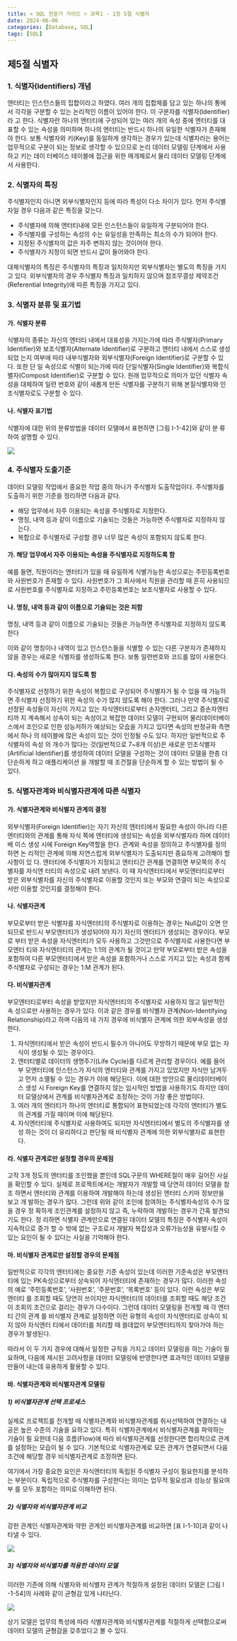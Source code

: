 ```yaml
---
title: < SQL 전문가 가이드 > 과목1 - 1장 5절 식별자
date: 2024-06-06
categories: [Database, SQL]
tags: [SQL]
---
```


## 제5절 식별자

### 1. 식별자(Identifiers) 개념

엔터티는 인스턴스들의 집합이라고 하였다. 여러 개의 집합체를 담고 있는 하나의 통에 서 각각을 구분할 수 있는 논리적인 이름이 있어야 한다. 이 구분자를 식별자(Identifier)라 고 한다. 식별자란 하나의 엔터티에 구성되어 있는 여러 개의 속성 중에 엔터티를 대표할 수 있는 속성을 의미하며 하나의 엔터티는 반드시 하나의 유일한 식별자가 존재해야 한다. 보통 식별자와 키(Key)를 동일하게 생각하는 경우가 있는데 식별자라는 용어는 업무적으로 구분이 되는 정보로 생각할 수 있으므로 논리 데이터 모델링 단계에서 사용하고 키는 데이 터베이스 테이블에 접근을 위한 매개체로서 물리 데이터 모델링 단계에서 사용한다.

### 2. 식별자의 특징

주식별자인지 아니면 외부식별자인지 등에 따라 특성이 다소 차이가 있다. 먼저 주식별 자일 경우 다음과 같은 특징을 갖는다.

- 주식별자에 의해 엔터티내에 모든 인스턴스들이 유일하게 구분되어야 한다.
- 주식별자를 구성하는 속성의 수는 유일성을 만족하는 최소의 수가 되어야 한다.
- 지정된 주식별자의 값은 자주 변하지 않는 것이어야 한다.
- 주식별자가 지정이 되면 반드시 값이 들어와야 한다.

대체식별자의 특징은 주식별자의 특징과 일치하지만 외부식별자는 별도의 특징을 가지고 있다. 외부식별자의 경우 주식별자 특징과 일치하지 않으며 참조무결성 제약조건 (Referential Integrity)에 따른 특징을 가지고 있다.

### 3. 식별자 분류 및 표기법

#### 가. 식별자 분류

식별자의 종류는 자신의 엔터티 내에서 대표성을 가지는가에 따라 주식별자(Primary Identifier)와 보조식별자(Alternate Identifier)로 구분하고 엔터티 내에서 스스로 생성되었 는지 여부에 따라 내부식별자와 외부식별자(Foreign Identifier)로 구분할 수 있다. 또한 단 일 속성으로 식별이 되는가에 따라 단일식별자(Single Identifier)와 복합식별자(Composit Identifier)로 구분할 수 있다. 원래 업무적으로 의미가 있던 식별자 속성을 대체하여 일련 번호와 같이 새롭게 만든 식별자를 구분하기 위해 본질식별자와 인조식별자로도 구분할 수 있다.

#### 나. 식별자 표기법

식별자에 대한 위의 분류방법을 데이터 모델에서 표현하면 [그림 I-1-42]와 같이 분 류하여 설명할 수 있다.

![](/assets/img/posts/sql-eg/subject1/sql-eg-1-1-5-img1-1-42.png)

### 4. 주식별자 도출기준

데이터 모델링 작업에서 중요한 작업 중의 하나가 주식별자 도출작업이다. 주식별자를 도출하기 위한 기준을 정리하면 다음과 같다.

- 해당 업무에서 자주 이용되는 속성을 주식별자로 지정한다.
- 명칭, 내역 등과 같이 이름으로 기술되는 것들은 가능하면 주식별자로 지정하지 않는다.
- 복합으로 주식별자로 구성할 경우 너무 많은 속성이 포함되지 않도록 한다.

#### 가. 해당 업무에서 자주 이용되는 속성을 주식별자로 지정하도록 함

예를 들면, 직원이라는 엔터티가 있을 때 유일하게 식별가능한 속성으로는 주민등록번호 와 사원번호가 존재할 수 있다. 사원번호가 그 회사에서 직원을 관리할 때 흔히 사용되므로 사원번호를 주식별자로 지정하고 주민등록번호는 보조식별자로 사용할 수 있다.

#### 나. 명칭, 내역 등과 같이 이름으로 기술되는 것은 피함

명칭, 내역 등과 같이 이름으로 기술되는 것들은 가능하면 주식별자로 지정하지 않도록 한다

이와 같이 명칭이나 내역이 있고 인스턴스들을 식별할 수 있는 다른 구분자가 존재하지 않을 경우는 새로운 식별자를 생성하도록 한다. 보통 일련번호와 코드를 많이 사용한다.

#### 다. 속성의 수가 많아지지 않도록 함

주식별자로 선정하기 위한 속성이 복합으로 구성되어 주식별자가 될 수 있을 때 가능하 면 주식별자 선정하기 위한 속성의 수가 많지 않도록 해야 한다. 그러나 만약 주식별자로 선정된 속성들이 자신이 가지고 있는 자식엔터티로부터 손자엔터티, 그리고 증손자엔터티까 지 계속해서 상속이 되는 속성이고 복잡한 데이터 모델이 구현되어 물리데이터베이스에서 조인으로 인한 성능저하가 예상되는 모습을 가지고 있다면 속성의 반정규화 측면에서 하나 의 테이블에 많은 속성이 있는 것이 인정될 수도 있다. 하지만 일반적으로 주식별자의 속성 의 개수가 많다는 것(일반적으로 7~8개 이상)은 새로운 인조식별자(Artificial Identifier)를 생성하여 데이터 모델을 구성하는 것이 데이터 모델을 한층 더 단순하게 하고 애플리케이션 을 개발할 때 조건절을 단순하게 할 수 있는 방법이 될 수 있다.

### 5. 식별자관계와 비식별자관계에 따른 식별자

#### 가. 식별자관계와 비식별자 관계의 결정

외부식별자(Foreign Identifier)는 자기 자신의 엔터티에서 필요한 속성이 아니라 다른 엔터티와의 관계를 통해 자식 쪽에 엔터티에 생성되는 속성을 외부식별자라 하며 데이터베 이스 생성 시에 Foreign Key역할을 한다. 관계와 속성을 정의하고 주식별자를 정의하면 논 리적인 관계에 의해 자연스럽게 외부식별자가 도출되지만 중요하게 고려해야 할 사항이 있 다. 엔터티에 주식별자가 지정되고 엔터티간 관계를 연결하면 부모쪽의 주식별자를 자식엔 터티의 속성으로 내려 보낸다. 이 때 자식엔터티에서 부모엔터티로부터 받은 외부식별자를 자신의 주식별자로 이용할 것인지 또는 부모와 연결이 되는 속성으로서만 이용할 것인지를 결정해야 한다.

#### 나. 식별자관계

부모로부터 받은 식별자를 자식엔터티의 주식별자로 이용하는 경우는 Null값이 오면 안 되므로 반드시 부모엔터티가 생성되어야 자기 자신의 엔터티가 생성되는 경우이다. 부모로 부터 받은 속성을 자식엔터티가 모두 사용하고 그것만으로 주식별자로 사용한다면 부모엔터 티와 자식엔터티의 관계는 1:1의 관계가 될 것이고 만약 부모로부터 받은 속성을 포함하여 다른 부모엔터티에서 받은 속성을 포함하거나 스스로 가지고 있는 속성과 함께 주식별자로 구성되는 경우는 1:M 관계가 된다.

#### 다. 비식별자관계

부모엔터티로부터 속성을 받았지만 자식엔터티의 주식별자로 사용하지 않고 일반적인 속 성으로만 사용하는 경우가 있다. 이과 같은 경우를 비식별자 관계(Non-Identifying Relationship)라고 하며 다음의 네 가지 경우에 비식별자 관계에 의한 외부속성을 생성한다.

1. 자식엔터티에서 받은 속성이 반드시 필수가 아니어도 무방하기 때문에 부모 없는 자 식이 생성될 수 있는 경우이다.
2. 엔터티별로 데이터의 생명주기(Life Cycle)를 다르게 관리할 경우이다. 예를 들어 부 모엔터티에 인스턴스가 자식의 엔터티와 관계를 가지고 있었지만 자식만 남겨두고 먼저 소멸될 수 있는 경우가 이에 해당된다. 이에 대한 방안으로 물리데이터베이스 생성 시 Foreign Key를 연결하지 않는 임시적인 방법을 사용하기도 하지만 데이터 모델상에서 관계를 비식별자관계로 조정하는 것이 가장 좋은 방법이다.
3. 여러 개의 엔터티가 하나의 엔터티로 통합되어 표현되었는데 각각의 엔터티가 별도의 관계를 가질 때이며 이에 해당된다.
4. 자식엔터티에 주식별자로 사용하여도 되지만 자식엔터티에서 별도의 주식별자를 생성 하는 것이 더 유리하다고 판단될 때 비식별자 관계에 의한 외부식별자로 표현한다.

#### 라. 식별자 관계로만 설정할 경우의 문제점

고작 3개 정도의 엔터티를 조인했을 뿐인데 SQL구문의 WHERE절이 매우 길어진 사실 을 확인할 수 있다. 실제로 프로젝트에서는 개발자가 개발할 때 당연히 데이터 모델을 참조 하면서 엔터티와 관계를 이용하여 개발해야 하는데 생성된 엔터티 스키마 정보만을 보고 개 발하는 경우가 많다. 그런데 위와 같이 조인에 참여하는 주식별자속성의 수가 많을 경우 정 확하게 조인관계를 설정하지 않고 즉, 누락하여 개발하는 경우가 간혹 발견되기도 한다. 정 리하면 식별자 관계만으로 연결된 데이터 모델의 특징은 주식별자 속성이 지속적으로 증가 할 수 밖에 없는 구조로서 개발자 복잡성과 오류가능성을 유발시킬 수 있는 요인이 될 수 있다는 사실을 기억해야 한다.

#### 마. 비식별자 관계로만 설정할 경우의 문제점

일반적으로 각각의 엔터티에는 중요한 기준 속성이 있는데 이러한 기준속성은 부모엔터 티에 있는 PK속성으로부터 상속되어 자식엔터티에 존재하는 경우가 많다. 이러한 속성의 예로 ‘주민등록번호’, ‘사원번호’, ‘주문번호’, ‘목록번호’ 등이 있다. 이런 속성은 부모엔터티 를 조회할 때도 당연히 쓰이지만 자식엔터티의 데이터를 조회할 때도 해당 조건이 조회의 조건으로 걸리는 경우가 다수이다. 그런데 데이터 모델링을 전개할 때 각 엔터티 간의 관계 를 비식별자 관계로 설정하면 이런 유형의 속성이 자식엔터티로 상속이 되지 않아 자식엔터 티에서 데이터를 처리할 때 쓸데없이 부모엔터티까지 찾아가야 하는 경우가 발생된다.

따라서 이 두 가지 경우에 대해서 일정한 규칙을 가지고 데이터 모델링을 하는 기술이 필요하며, 다음에 제시된 고려사항을 데이터 모델링에 반영한다면 효과적인 데이터 모델을 만들어 내는데 유용하게 활용할 수 있다.

#### 바. 식별자관계와 비식별자관계 모델링

##### 1) 비식별자관계 선택 프로세스

실제로 프로젝트를 전개할 때 식별자관계와 비식별자관계를 취사선택하여 연결하는 내공은 높은 수준의 기술을 요하고 있다. 특히 식별자관계에서 비식별자관계를 파악하는 기술이 필 요한데 다음 흐름(Flow)에 따라 비식별자관계를 선정한다면 합리적으로 관계를 설정하는 모습이 될 수 있다. 기본적으로 식별자관계로 모든 관계가 연결되면서 다음 조건에 해당할 경우 비식별자관계로 조정하면 된다.

여기에서 가장 중요한 요인은 자식엔터티의 독립된 주식별자 구성이 필요한지를 분석하 는 부분이다. 독립적으로 주식별자를 구성한다는 의미는 업무적 필요성과 성능상 필요여부 를 모두 포함하는 의미로 이해하면 된다.

##### 2) 식별자와 비식별자관계 비교

강한 관계인 식별자관계와 약한 관계인 비식별자관계를 비교하면 [표 I-1-10]과 같이 나 타낼 수 있다.

![](/assets/img/posts/sql-eg/subject1/sql-eg-1-1-5-table1-1-10.png)

##### 3) 식별자와 비식별자를 적용한 데이터 모델

이러한 기준에 의해 식별자와 비식별자 관계가 적절하게 설정된 데이터 모델은 [그림 I -1-54]의 사례와 같이 균형감 있게 나타난다.

![](/assets/img/posts/sql-eg/subject1/sql-eg-1-1-5-img1-1-54.png)

상기 모델은 업무의 특성에 따라 식별자관계와 비식별자관계를 적절하게 선택함으로써 데이터 모델의 균형감을 갖추었다고 볼 수 있다.
